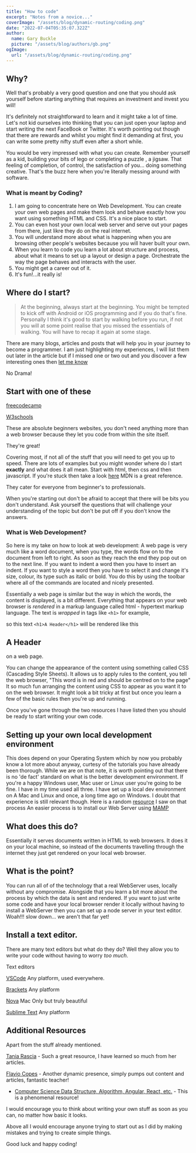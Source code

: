 ```yaml
---
title: "How to code"
excerpt: "Notes from a novice..."
coverImage: "/assets/blog/dynamic-routing/coding.png"
date: "2022-07-04T05:35:07.322Z"
author:
  name: Gary Buckle
  picture: "/assets/blog/authors/gb.png"
ogImage:
  url: "/assets/blog/dynamic-routing/coding.png"
---
```


## Why?

Well that's probably a very good question and one that you should ask yourself before starting anything that requires an investment and invest you will!

It's definitely not straightforward to learn and it might take a lot of time. Let's not kid ourselves into thinking that you can just open your laptop and start writing the next FaceBook or Twitter.
It's worth pointing out though that there are rewards and whilst you might find it demanding at first, you can write some pretty nifty stuff even after a short while.

You would be very impressed with what you can create.
Remember yourself as a kid, building your bits of lego or completing a puzzle , a jigsaw. That feeling of completion, of control, the satisfaction of you... doing something creative. That's the buzz here when you're literally messing around with software.

### What is meant by Coding?

1. I am going to concentrate here on Web Development. You can create your own web pages and make them look and behave exactly how you want using something HTML and CSS. It's a nice place to start.
2. You can even host your own local web server and serve out your pages from there, just likre they do on the real internet.
3. You will understand more about what is happening when you are browsing other people's websites because you will haver built your own.
4. When you learn to code you learn a lot about structure and process, about what it means to set up a layout or design a page. Orchestrate the way the page behaves and interacts with the user.
5. You might get a career out of it.
6. It's fun!...it really is!

## Where do I start?

> At the beginning, always start at the beginning. You might be tempted to kick off with Android or iOS programming and if you do that's fine. Personally I think it's good to start by walking before you run, if not you will at some point realise that you missed the essentials of walking. You will have to recap it again at some stage.

There are many blogs, articles and posts that will help you in your journey to become a programmer. I am just highlighting my experiences, I will list them out later in the article but if I missed one or two out and you discover a few interesting ones then [let me know](mailto:"buckle,g@mac.com")

No Drama!

## Start with one of these

[freecodecamp](https://www.freecodecamp.org)

[W3schools](https://www.w3schools.com)

These are absolute beginners websites, you don't need anything more than a web browser because they let you code from within the site itself.

They're great!

Covering most, if not all of the stuff that you will need to get you up to speed. There are lots of examples but you might wonder where do I start **exactly** and what does it all mean.
Start with html, then css and then javascript.
If you're stuck then take a look [here](https://developer.mozilla.org/en-US/) MDN is a great reference.

They cater for everyone from beginner's to professionals.

When you're starting out don't be afraid to accept that there will be bits you don't understand. Ask yourself the questions that will challenge your understanding of the topic but don't be put off if you don't know the answers.

### What is Web Development?

So here is my take on how to look at web development:
A web page is very much like a word document, when you type, the words flow on to the document from left to right. As soon as they reach the end they pop out on to the next line. If you want to indent a word then you have to insert an indent. If you want to style a word then you have to select it and change it's size, colour, its type such as italic or bold. You do this by using the toolbar where all of the commands are located and nicely presented.

Essentially a web page is similar but the way in which the words, the content is displayed, is a bit different. Everything that appears on your web browser is _rendered_ in a markup language called html - hypertext markup language. The text is _wrapped_ in tags like `<h1>` for example,

so this text
`<h1>A Header</h1>`
will be rendered like this

## A Header

on a web page.

You can change the appearance of the content using something called CSS (Cascading Style Sheets). It allows us to apply rules to the content, you tell the web browser, "This word is in red and should be centred on to the page"
It so much fun arranging the content using CSS to appear as you want it to on the web browser. It might look a bit tricky at first but once you learn a few of the basic rules then you're up and running.

Once you've gone through the two resources I have listed then you should be ready to start writing your own code.

## Setting up your own local development environment

This does depend on your Operating System which by now you probably know a lot more about anyway, curtesy of the tutorials you have already been thorough. While we are on that note, it is worth pointing out that there is no 'de fact' standard on what is the better development environment. If you're a happy Windows user, Mac user or Linux user you're going to be fine. I have in my time used all three.
I have set up a local dev environment on A Mac and Linux and once, a long time ago on Windows. I doubt that experience is still relevant though. Here is a random [resource](https://betterprogramming.pub/how-to-install-apache-on-macos-10-15-catalina-using-homebrew-78373ad962eb) I saw on that process
An easier process is to install our Web Server using [MAMP](https://www.mamp.info/en/downloads/)

## What does this do?

Essentially it serves documents written in HTML to web browsers. It does it on your local machine, so instead of the documents travelling through the internet they just get rendered on your local web browser.

## What is the point?

You can run all of of the technology that a real WebServer uses, locally without any compromise. Alongside that you learn a bit more about the process by which the data is sent and rendered. If you want to just write some code and have your local browser render it locally without having to install a WebServer then you can set up a node server in your text editor. Woah!!! slow down... we aren't that far yet!

## Install a text editor.

There are many text editors but what do they do? Well they allow you to write your code without having to worry _too much_.

Text editors

[VSCode](https://code.visualstudio.com/) Any platform, used everywhere.

[Brackets](https://brackets.io/) Any platform

[Nova](https://nova.app/) Mac Only but truly beautiful

[Sublime Text](https://www.sublimetext.com/) Any platform

## Additional Resources

Apart from the stuff already mentioned.

[Tania Rascia](https://www.taniarascia.com/) - Such a great resource, I have learned so much from her articles.

[Flavio Copes](https://flaviocopes.com/) - Another dynamic presence, simply pumps out content and articles, fantastic teacher!

- [Computer Science Data Structure, Algorithm, Angular, React, etc.](https://practice-code.github.io) - This is a phenomenal resource!

I would encourage you to think about writing your own stuff as soon as you can, no matter how basic it looks.

Above all I would encourage anyone trying to start out as I did by making mistakes and trying to create simple things.

Good luck and happy coding!

